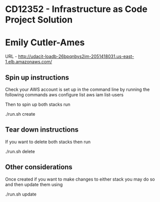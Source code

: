 # CD12352 - Infrastructure as Code Project Solution
# Emily Cutler-Ames
URL - http://udacit-loadb-26bpqnbys2im-2051418031.us-east-1.elb.amazonaws.com/

## Spin up instructions
Check your AWS account is set up in the command line by running the following commands
aws configure list
aws iam list-users 

Then to spin up both stacks run

./run.sh create

## Tear down instructions
If you want to delete both stacks then run

./run.sh delete

## Other considerations
Once created if you want to make changes to either stack you may do so and then update them using

./run.sh update
